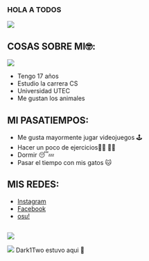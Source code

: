 ### HOLA A TODOS 
![ ](https://pm1.narvii.com/6053/43145f0316436c3bdc3f84224fe3e38c2c4dd46e_hq.jpg)
##
## COSAS SOBRE MI🤓:

![](https://pa1.narvii.com/6070/1cdb6aae3cd0a3e4e747ae437fb49cb34503692f_hq.gif)

- Tengo 17 años
- Estudio la carrera CS 
- Universidad UTEC
- Me gustan los animales 
##
## MI PASATIEMPOS:

- Me gusta mayormente jugar videojuegos 🕹
- Hacer un poco de ejercicios🏃‍♂️ 🏋️‍♂️
- Dormir 😴💤
- Pasar el tiempo con mis gatos 🐱
##
## MIS REDES:
- [Instagram](https://www.instagram.com/kiritoo.m/)
- [Facebook](https://www.facebook.com/ale.ze.58)
- [osu!](https://osu.ppy.sh/users/20029029)
##

  ![](http://pm1.narvii.com/6429/c6f498b8b6eb09af7100e3f5efd8f42c78510f35_00.jpg)
  
  
  ![](https://i.pinimg.com/736x/01/c3/9b/01c39b07db39be2cf343afc0e9d74c3a.jpg)
  Dark1Two estuvo aqui 🤑
